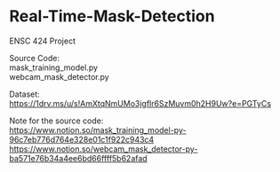 # Real-Time-Mask-Detection

ENSC 424 Project

Source Code:  
mask_training_model.py  
webcam_mask_detector.py

Dataset:  
https://1drv.ms/u/s!AmXtqNmUMo3jgflr6SzMuvm0h2H9Uw?e=PGTyCs

Note for the source code:  
https://www.notion.so/mask_training_model-py-96c7eb776d764e328e01c1f922c943c4  
https://www.notion.so/webcam_mask_detector-py-ba571e76b34a4ee6bd66ffff5b62afad




